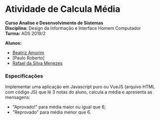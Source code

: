 # Atividade de Calcula Média 

__Curso Analise e Desenvolvimento de Sistemas__  
__Disciplina:__ Design da Informação e Interface Homem Computador   
__Turma:__ ADS 2019/2

__Alunos:__ 
- [Beatriz Amorim](https://github.com/bia-amorim)  
- [Paulo Roberto]
- [Rafael da Silva Menezes](https://github.com/rafaelmenezz)


### Especificações 

 Implementar uma aplicação em Javascript puro ou VueJS (arquivo HTML com código JS) que lê 3 notas do aluno, calcula a média e apresenta as mensagens:  
- "Aprovado!" para média maior ou igual que 6;  
- "Reprovado" para média menor que 6.


